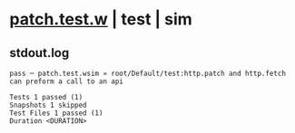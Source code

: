 # [patch.test.w](../../../../../../tests/sdk_tests/api/patch.test.w) | test | sim

## stdout.log
```log
pass ─ patch.test.wsim » root/Default/test:http.patch and http.fetch can preform a call to an api

Tests 1 passed (1)
Snapshots 1 skipped
Test Files 1 passed (1)
Duration <DURATION>
```

